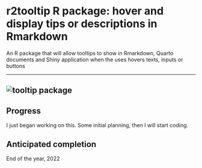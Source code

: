 # r2tooltip R package: hover and display tips or descriptions in Rmarkdown

An R package that will allow tooltips to show in Rmarkdown, Quarto documents and Shiny application when the uses hovers texts, inputs or buttons

-----------------
![tooltip package](https://coursewhiz.org/mainsite/img/tooltips%20r.png)
-----------------

## Progress

I just began working on this. Some initial planning, then I will start coding.

## Anticipated completion

End of the year, 2022
